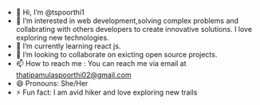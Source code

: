 - 👋 Hi, I’m @tspoorthi1
- 👀 I’m interested in web development,solving complex problems and collabrating with others developers to create 
innovative solutions. I love exploring new technologies.
- 🌱 I’m currently learning  react js.
- 💞️ I’m looking to collaborate on exicting open source projects.
- 📫 How to reach me : You can reach me via email at thatipamulaspoorthi02@gmail.com
- 😄 Pronouns: She/Her
- ⚡ Fun fact: I am avid hiker and love exploring new trails

<!---
tspoorthi1/tspoorthi1 is a ✨ special ✨ repository because its `README.md` (this file) appears on your GitHub profile.
You can click the Preview link to take a look at your changes.
--->

